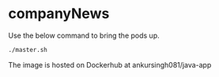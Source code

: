 # companyNews
Use the below command to bring the pods up.

```bash
./master.sh
```
The image is hosted on Dockerhub at ankursingh081/java-app